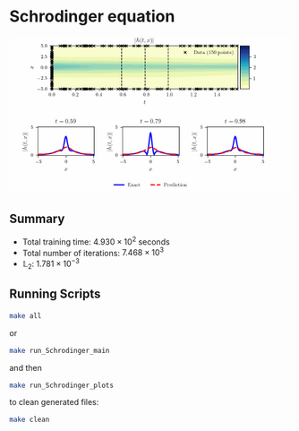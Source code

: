 # Schrodinger equation

![Schrodinger](figures/Schrodinger.gif)

## Summary

- Total training time: $4.930 \times 10^2$ seconds
- Total number of iterations: $7.468 \times 10^3$
- $\mathbb{L}_2$: $1.781 \times 10^{-3}$            


## Running Scripts


```bash
make all
```

or

```bash
make run_Schrodinger_main
```

and then 


```bash
make run_Schrodinger_plots
```

to clean generated files:

```bash
make clean
```
